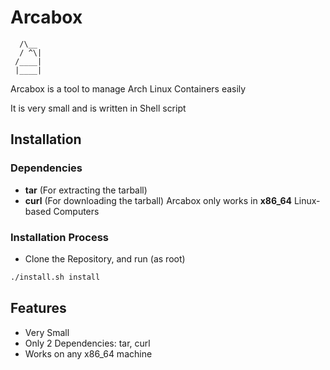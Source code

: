 
# Arcabox
 ```
   /\__
   / ^\| 
  /____|
  |____|
```
Arcabox is a tool to manage Arch Linux Containers easily

It is very small and is written in Shell script

## Installation
### Dependencies
- **tar** (For extracting the tarball)
- **curl** (For downloading the tarball)
Arcabox only works in **x86_64** Linux-based Computers
### Installation Process
- Clone the Repository, and run (as root)
```bash
./install.sh install
```
## Features

- Very Small
- Only 2 Dependencies: tar, curl
- Works on any x86_64 machine



